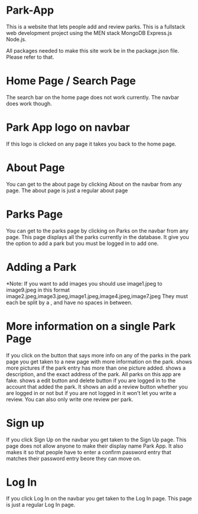 # Park-App
This is a website that lets people add and review parks. 
This is a fullstack web development project using the MEN stack MongoDB Express.js Node.js.


All packages needed to make this site work be in the package.json file. Please refer to that.

Home Page / Search Page
========================
The search bar on the home page does not work currently. The navbar does work though.


Park App logo on navbar
=========================
If this logo is clicked on any page it takes you back to the home page.


About Page
=========================
You can get to the about page by clicking About on the navbar from any page.
The about page is just a regular about page


Parks Page
==========================
You can get to the parks page by clicking on Parks on the navbar from any page.
This page displays all the parks currently in the database.
It give you the option to add a park but you must be logged in to add one.


Adding a Park
================
*Note: If you want to add images you should use image1.jpeg to image9.jpeg in this format image2.jpeg,image3.jpeg,image1.jpeg,image4.jpeg,image7.jpeg They must each be split by a , and have no spaces in between.


More information on a single Park Page
======================================
If you click on the button that says more info on any of the parks in the park page
you get taken to a new page with more information on the park.
shows more pictures if the park entry has more than one picture added. 
shows a description, and the exact address of the park. All parks on this app are fake.
shows a edit button and delete button if you are logged in to the account that added the park.
It shows an add a review button whether you are logged in or not but if you are not logged in
it won't let you write a review. You can also only write one review per park.


Sign up
========================================
If you click Sign Up on the navbar you get taken to the Sign Up page.
This page does not allow anyone to make their display name Park App.
It also makes it so that people have to enter a confirm password entry
that matches their password entry beore they can move on.


Log In
========================================
If you click Log In on the navbar you get taken to the Log In page.
This page is just a regular Log In page.


